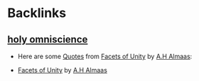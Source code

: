 
# Backlinks
## [holy omniscience](<holy omniscience.md>)
- Here are some [Quotes](<Quotes.md>) from [Facets of Unity](<Facets of Unity.md>) by [A.H Almaas](<A.H Almaas.md>):

- [Facets of Unity](<Facets of Unity.md>) by [A.H Almaas](<A.H Almaas.md>)

